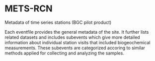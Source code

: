 # METS-RCN
Metadata of time series stations (BGC pilot product)

Each eventfile provides the general metadata of the site. It further lists related datasets and includes subevents which give more detailed information about individual station visits that included biogeochemical measurements.
These subevents are categorized accoring to similar methods applied for collecting and analyzing the samples. 

